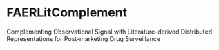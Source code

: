 # FAERLitComplement
Complementing Observational Signal with Literature-derived Distributed Representations for Post-marketing Drug Surveillance
